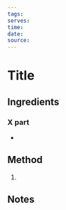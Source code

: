 ```yaml
---
tags: 
serves: 
time: 
date:
source:
---
```

<!---
The tags should include the course, origin of dish and the main ingredients
There should be two spaces after each line to adhere to markdown newline rules, otherwise tags, source etc. will appear on the same line.
-->

# Title

## Ingredients

### X part

-   

## Method

1.   

## Notes